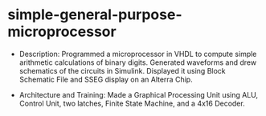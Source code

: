 # simple-general-purpose-microprocessor
- Description: Programmed a microprocessor in VHDL to compute simple arithmetic calculations of binary digits. Generated waveforms and drew schematics of the circuits in Simulink.   Displayed it using Block Schematic File and SSEG display on an Alterra Chip. 

- Architecture and Training: Made a Graphical Processing Unit using ALU, Control Unit, two latches, Finite State Machine, and a 4x16 Decoder.
